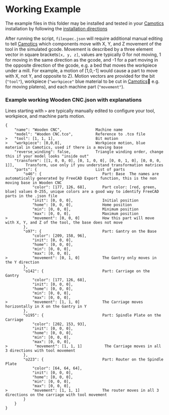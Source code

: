 # Working Example

The example files in this folder may be installed and tested in your [Camotics](https://camotics.org) installation by following the [installation directions](/README.md#Installation)

After running the script, `filespec.json` will require additional manual editing to tell [Camotics](https://camotics.org) which components move with X, Y, and Z movement of the tool in the simulated gcode.  Movement is described by a three element vector in square brackets`[x, y, z]`, values are typically 0 for not moving, 1 for moving in the same direction as the gcode, and -1 for a part moving in the opposite direction of the gcode, e.g. a bed that moves the workpiece under a mill.  For example, a motion of [1,0,-1] would cause a part to move with X, not Y, and opposite to Z).  Motion vectors are provided for the bit (`"tool"`), workpiece (`"workpiece"` blue material to be cut in [Camotics](https://camotics.org) e.g. for moving platens), and each machine part (`"movement"`).  

### Example working Wooden CNC.json with explanations
Lines starting with `>` are typically manually edited to configure your tool, workpiece, and machine parts motion.
```
{
    "name": "Wooden CNC",               Machine name
    "model": "Wooden CNC.tco",          Reference to .tco file
>   "tool": [1, 1, 1],                  Bit motion
>   "workpiece": [0,0,0],               Workpiece motion, blue material in Camotics, used if there is a moving base
    "reverse_winding": false,           Triangle winding order, change this if your model looks "inside out"
    "transform": [[1, 0, 0, 0], [0, 1, 0, 0], [0, 0, 1, 0], [0, 0, 0, 1]],     Transform, use only if you understand transformation matrices
    "parts": {                          List of parts
        "o46": {                           Part: Base  The names are automatically generated by FreeCAD Export function, this is the non moving base in Wooden CNC
            "color": [177, 126, 68],       Part color: [red, green, blue] values 0-255, unique colors are a good way to identify FreeCAD parts in the .json file
            "init": [0, 0, 0],             Initial position
            "home": [0, 0, 0],             Home position
            "min": [0, 0, 0],              Minimum position
            "max": [0, 0, 0],              Maximum position 
>           "movement": [0, 0, 0]          How this part will move with X, Y, and Z of the tool, the base does not move
        },
        "o97": {                           Part: Gantry on the Base
            "color": [209, 158, 96],
            "init": [0, 0, 0],
            "home": [0, 0, 0],
            "min": [0, 0, 0],
            "max": [0, 0, 0],
>           "movement": [0, 1, 0]          The Gantry only moves in the Y direction
        },
        "o142": {                          Part: Carriage on the Gantry 
            "color": [177, 126, 68],
            "init": [0, 0, 0],
            "home": [0, 0, 0],
            "min": [0, 0, 0],
            "max": [0, 0, 0],
>           "movement": [1, 1, 0]          The Carriage moves horizontally in X on the Gantry in Y
        },
        "o195": {                          Part: Spindle Plate on the Carriage
            "color": [202, 153, 93],
            "init": [0, 0, 0],
            "home": [0, 0, 0],
            "min": [0, 0, 0],
            "max": [0, 0, 0],
>            "movement": [1, 1, 1]          The Carriage moves in all 3 directions with tool movement
        },
        "o223": {                          Part: Router on the Spindle Plate
            "color": [64, 64, 64],
            "init": [0, 0, 0],
            "home": [0, 0, 0],
            "min": [0, 0, 0],
            "max": [0, 0, 0],
>           "movement": [1, 1, 1]          The router moves in all 3 directions on the carriage with tool movement
        }
    }
}
```
